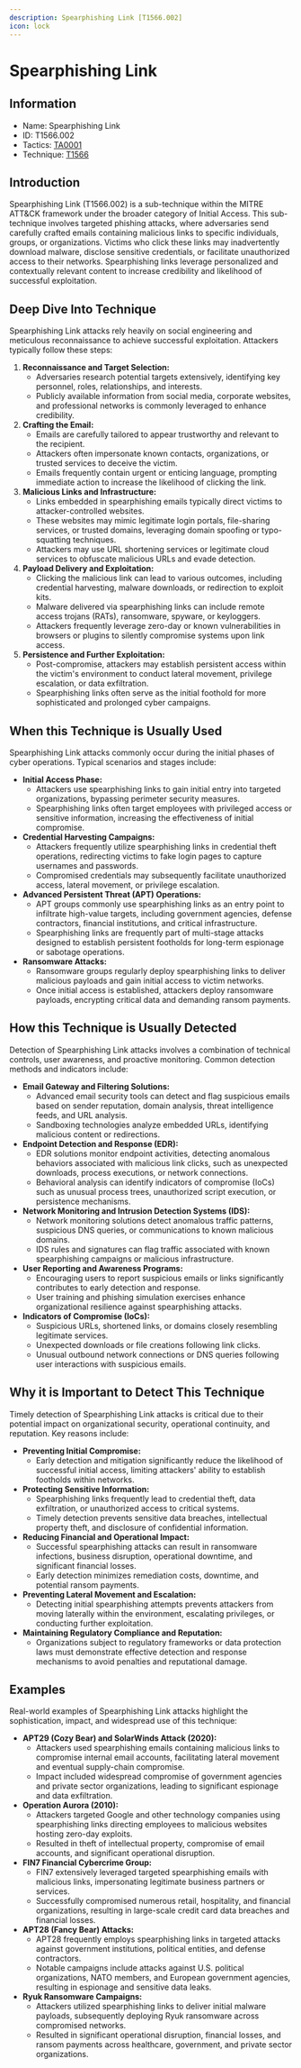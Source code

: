 ```yaml
---
description: Spearphishing Link [T1566.002]
icon: lock
---
```


# Spearphishing Link

## Information

- Name: Spearphishing Link
- ID: T1566.002
- Tactics: [TA0001](../TA0001/TA0001.md)
- Technique: [T1566](T1566.md)

## Introduction

Spearphishing Link (T1566.002) is a sub-technique within the MITRE ATT\&CK framework under the broader category of Initial Access. This sub-technique involves targeted phishing attacks, where adversaries send carefully crafted emails containing malicious links to specific individuals, groups, or organizations. Victims who click these links may inadvertently download malware, disclose sensitive credentials, or facilitate unauthorized access to their networks. Spearphishing links leverage personalized and contextually relevant content to increase credibility and likelihood of successful exploitation.

## Deep Dive Into Technique

Spearphishing Link attacks rely heavily on social engineering and meticulous reconnaissance to achieve successful exploitation. Attackers typically follow these steps:

1. **Reconnaissance and Target Selection:**
   - Adversaries research potential targets extensively, identifying key personnel, roles, relationships, and interests.
   - Publicly available information from social media, corporate websites, and professional networks is commonly leveraged to enhance credibility.
2. **Crafting the Email:**
   - Emails are carefully tailored to appear trustworthy and relevant to the recipient.
   - Attackers often impersonate known contacts, organizations, or trusted services to deceive the victim.
   - Emails frequently contain urgent or enticing language, prompting immediate action to increase the likelihood of clicking the link.
3. **Malicious Links and Infrastructure:**
   - Links embedded in spearphishing emails typically direct victims to attacker-controlled websites.
   - These websites may mimic legitimate login portals, file-sharing services, or trusted domains, leveraging domain spoofing or typo-squatting techniques.
   - Attackers may use URL shortening services or legitimate cloud services to obfuscate malicious URLs and evade detection.
4. **Payload Delivery and Exploitation:**
   - Clicking the malicious link can lead to various outcomes, including credential harvesting, malware downloads, or redirection to exploit kits.
   - Malware delivered via spearphishing links can include remote access trojans (RATs), ransomware, spyware, or keyloggers.
   - Attackers frequently leverage zero-day or known vulnerabilities in browsers or plugins to silently compromise systems upon link access.
5. **Persistence and Further Exploitation:**
   - Post-compromise, attackers may establish persistent access within the victim's environment to conduct lateral movement, privilege escalation, or data exfiltration.
   - Spearphishing links often serve as the initial foothold for more sophisticated and prolonged cyber campaigns.

## When this Technique is Usually Used

Spearphishing Link attacks commonly occur during the initial phases of cyber operations. Typical scenarios and stages include:

- **Initial Access Phase:**
  - Attackers use spearphishing links to gain initial entry into targeted organizations, bypassing perimeter security measures.
  - Spearphishing links often target employees with privileged access or sensitive information, increasing the effectiveness of initial compromise.
- **Credential Harvesting Campaigns:**
  - Attackers frequently utilize spearphishing links in credential theft operations, redirecting victims to fake login pages to capture usernames and passwords.
  - Compromised credentials may subsequently facilitate unauthorized access, lateral movement, or privilege escalation.
- **Advanced Persistent Threat (APT) Operations:**
  - APT groups commonly use spearphishing links as an entry point to infiltrate high-value targets, including government agencies, defense contractors, financial institutions, and critical infrastructure.
  - Spearphishing links are frequently part of multi-stage attacks designed to establish persistent footholds for long-term espionage or sabotage operations.
- **Ransomware Attacks:**
  - Ransomware groups regularly deploy spearphishing links to deliver malicious payloads and gain initial access to victim networks.
  - Once initial access is established, attackers deploy ransomware payloads, encrypting critical data and demanding ransom payments.

## How this Technique is Usually Detected

Detection of Spearphishing Link attacks involves a combination of technical controls, user awareness, and proactive monitoring. Common detection methods and indicators include:

- **Email Gateway and Filtering Solutions:**
  - Advanced email security tools can detect and flag suspicious emails based on sender reputation, domain analysis, threat intelligence feeds, and URL analysis.
  - Sandboxing technologies analyze embedded URLs, identifying malicious content or redirections.
- **Endpoint Detection and Response (EDR):**
  - EDR solutions monitor endpoint activities, detecting anomalous behaviors associated with malicious link clicks, such as unexpected downloads, process executions, or network connections.
  - Behavioral analysis can identify indicators of compromise (IoCs) such as unusual process trees, unauthorized script execution, or persistence mechanisms.
- **Network Monitoring and Intrusion Detection Systems (IDS):**
  - Network monitoring solutions detect anomalous traffic patterns, suspicious DNS queries, or communications to known malicious domains.
  - IDS rules and signatures can flag traffic associated with known spearphishing campaigns or malicious infrastructure.
- **User Reporting and Awareness Programs:**
  - Encouraging users to report suspicious emails or links significantly contributes to early detection and response.
  - User training and phishing simulation exercises enhance organizational resilience against spearphishing attacks.
- **Indicators of Compromise (IoCs):**
  - Suspicious URLs, shortened links, or domains closely resembling legitimate services.
  - Unexpected downloads or file creations following link clicks.
  - Unusual outbound network connections or DNS queries following user interactions with suspicious emails.

## Why it is Important to Detect This Technique

Timely detection of Spearphishing Link attacks is critical due to their potential impact on organizational security, operational continuity, and reputation. Key reasons include:

- **Preventing Initial Compromise:**
  - Early detection and mitigation significantly reduce the likelihood of successful initial access, limiting attackers' ability to establish footholds within networks.
- **Protecting Sensitive Information:**
  - Spearphishing links frequently lead to credential theft, data exfiltration, or unauthorized access to critical systems.
  - Timely detection prevents sensitive data breaches, intellectual property theft, and disclosure of confidential information.
- **Reducing Financial and Operational Impact:**
  - Successful spearphishing attacks can result in ransomware infections, business disruption, operational downtime, and significant financial losses.
  - Early detection minimizes remediation costs, downtime, and potential ransom payments.
- **Preventing Lateral Movement and Escalation:**
  - Detecting initial spearphishing attempts prevents attackers from moving laterally within the environment, escalating privileges, or conducting further exploitation.
- **Maintaining Regulatory Compliance and Reputation:**
  - Organizations subject to regulatory frameworks or data protection laws must demonstrate effective detection and response mechanisms to avoid penalties and reputational damage.

## Examples

Real-world examples of Spearphishing Link attacks highlight the sophistication, impact, and widespread use of this technique:

- **APT29 (Cozy Bear) and SolarWinds Attack (2020):**
  - Attackers used spearphishing emails containing malicious links to compromise internal email accounts, facilitating lateral movement and eventual supply-chain compromise.
  - Impact included widespread compromise of government agencies and private sector organizations, leading to significant espionage and data exfiltration.
- **Operation Aurora (2010):**
  - Attackers targeted Google and other technology companies using spearphishing links directing employees to malicious websites hosting zero-day exploits.
  - Resulted in theft of intellectual property, compromise of email accounts, and significant operational disruption.
- **FIN7 Financial Cybercrime Group:**
  - FIN7 extensively leveraged targeted spearphishing emails with malicious links, impersonating legitimate business partners or services.
  - Successfully compromised numerous retail, hospitality, and financial organizations, resulting in large-scale credit card data breaches and financial losses.
- **APT28 (Fancy Bear) Attacks:**
  - APT28 frequently employs spearphishing links in targeted attacks against government institutions, political entities, and defense contractors.
  - Notable campaigns include attacks against U.S. political organizations, NATO members, and European government agencies, resulting in espionage and sensitive data leaks.
- **Ryuk Ransomware Campaigns:**
  - Attackers utilized spearphishing links to deliver initial malware payloads, subsequently deploying Ryuk ransomware across compromised networks.
  - Resulted in significant operational disruption, financial losses, and ransom payments across healthcare, government, and private sector organizations.
